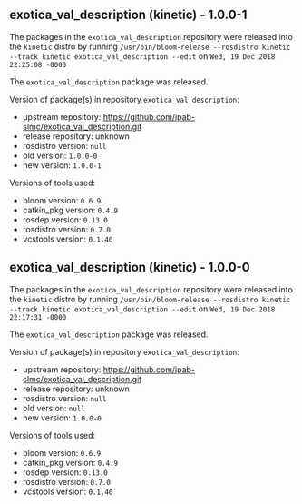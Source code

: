 ## exotica_val_description (kinetic) - 1.0.0-1

The packages in the `exotica_val_description` repository were released into the `kinetic` distro by running `/usr/bin/bloom-release --rosdistro kinetic --track kinetic exotica_val_description --edit` on `Wed, 19 Dec 2018 22:25:08 -0000`

The `exotica_val_description` package was released.

Version of package(s) in repository `exotica_val_description`:

- upstream repository: https://github.com/ipab-slmc/exotica_val_description.git
- release repository: unknown
- rosdistro version: `null`
- old version: `1.0.0-0`
- new version: `1.0.0-1`

Versions of tools used:

- bloom version: `0.6.9`
- catkin_pkg version: `0.4.9`
- rosdep version: `0.13.0`
- rosdistro version: `0.7.0`
- vcstools version: `0.1.40`


## exotica_val_description (kinetic) - 1.0.0-0

The packages in the `exotica_val_description` repository were released into the `kinetic` distro by running `/usr/bin/bloom-release --rosdistro kinetic --track kinetic exotica_val_description --edit` on `Wed, 19 Dec 2018 22:17:31 -0000`

The `exotica_val_description` package was released.

Version of package(s) in repository `exotica_val_description`:

- upstream repository: https://github.com/ipab-slmc/exotica_val_description.git
- release repository: unknown
- rosdistro version: `null`
- old version: `null`
- new version: `1.0.0-0`

Versions of tools used:

- bloom version: `0.6.9`
- catkin_pkg version: `0.4.9`
- rosdep version: `0.13.0`
- rosdistro version: `0.7.0`
- vcstools version: `0.1.40`


